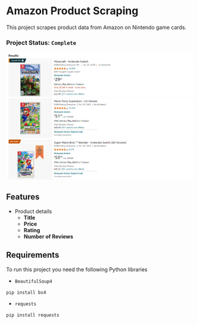 # Amazon Product Scraping

This project scrapes product data from Amazon on Nintendo game cards.

### Project Status: `Complete`

<img src="image/am.png" alt="Amazon Scraping" width="800" />

## Features

- Product details
  - **Title**
  - **Price**
  - **Rating**
  - **Number of Reviews**

## Requirements

To run this project you need the following Python libraries

- `BeautifulSoup4`
```shell script
pip install bs4
```

- `requests`
```shell script
pip install requests
```
